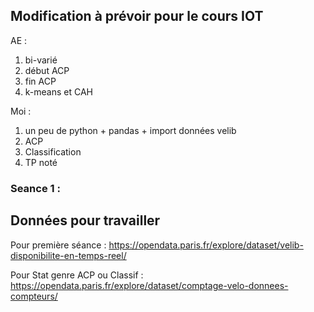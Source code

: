 ## Modification à prévoir pour le cours IOT

AE :

1. bi-varié
2. début ACP
3. fin ACP
4. k-means et CAH

Moi :

1. un peu de python + pandas + import données velib
2. ACP
3. Classification
4. TP noté

### Seance 1 :


## Données pour travailler

Pour première séance :
<https://opendata.paris.fr/explore/dataset/velib-disponibilite-en-temps-reel/>

Pour Stat genre ACP ou Classif :
<https://opendata.paris.fr/explore/dataset/comptage-velo-donnees-compteurs/>


